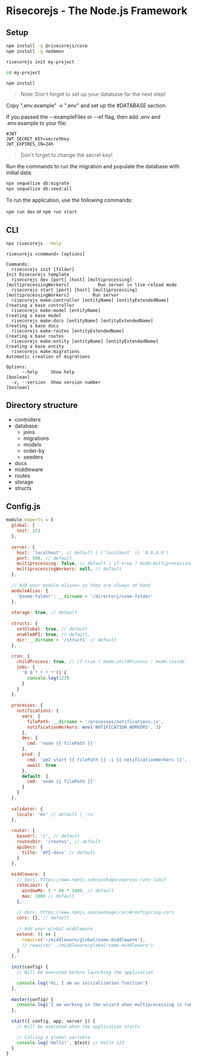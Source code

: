 # Risecorejs - The Node.js Framework

## Setup

```sh
npm install -g @risecorejs/core
npm install -g nodemon

risecorejs init my-project

cd my-project

npm install
```

> Note: Don't forget to set up your database for the next step!

Copy ".env.example" -> ".env" and set up the #DATABASE section.

If you passed the --exampleFiles or --ef flag, then add .env and .env.example to your file:

```
#JWT
JWT_SECRET_KEY=secretKey
JWT_EXPIRES_IN=24h
```

> Don't forget to change the secret key!

Run the commands to run the migration and populate the database with initial data:

```sh
npx sequelize db:migrate
npx sequelize db:seed:all
```

To run the application, use the following commands:

`npm run dev` or `npm run start`

## CLI

```sh
npx risecorejs --help
```

```
risecorejs <command> [options]

Commands:
  risecorejs init [folder]                                                          Init Risecorejs template
  risecorejs dev [port] [host] [multiprocessing] [multiprocessingWorkers]           Run server in live-reload mode
  risecorejs start [port] [host] [multiprocessing] [multiprocessingWorkers]         Run server
  risecorejs make:controller [entityName] [entityExtendedName]                      Creating a base controller
  risecorejs make:model [entityName]                                                Creating a base model
  risecorejs make:docs [entityName] [entityExtendedName]                            Creating a base docs
  risecorejs make:routes [entityExtendedName]                                       Creating a base routes
  risecorejs make:entity [entityName] [entityExtendedName]                          Creating a base entity
  risecorejs make:migrations                                                        Automatic creation of migrations    

Options:
      --help     Show help                                                          [boolean]
  -v, --version  Show version number                                                [boolean]
```

## Directory structure

- controllers
- database:
  - joins
  - migrations
  - models
  - order-by
  - seeders
- docs
- middleware
- routes
- storage
- structs

## Config.js

```javascript
module.exports = {
  global: {
    test: 123
  },
  
  server: {
    host: 'localhost', // default | ('localhost' || '0.0.0.0')
    port: 500, // default
    multiprocessing: false, // default | if:true ? mode:multiprocessing : mode:singleProcess
    multiprocessingWorkers: null, // default
  },
  
  // Add your module aliases so they are always at hand
  moduleAlias: {
    '@some-folder': __dirname + '/directory/some-folder'
  },
  
  storage: true, // default
  
  structs: {
    setGlobal: true, // default
    enableAPI: true, // default,
    dir: __dirname + '/structs' // default
  },
  
  cron: {
    childProcess: true, // if:true ? mode:childProcess : mode:inside
    jobs: {
      '0 0 * * * *'() {
        console.log(123)
      }
    }
  },
  
  processes: {
    notifications: {
      vars: {
        filePath: __dirname + '/processes/notifications.js',
        notificationWorkers: env('NOTIFICATION_WORKERS', 3)
      },
      dev: {
        cmd: 'node {{ filePath }}'
      },
      prod: {
        cmd: 'pm2 start {{ filePath }} -i {{ notificationWorkers }}',
        await: true
      },
      default: {
        cmd: 'node {{ filePath }}'
      }
    }
  },
  
  validator: {
    locale: 'en' // default | 'ru'
  },
  
  router: {
    baseUrl: '/', // default
    routesDir: '/routes', // default
    apiDocs: {
      title: 'API-docs' // default
    }
  },
  
  middleware: {
    // docs: https://www.npmjs.com/package/express-rate-limit
    rateLimit: {
      windowMs: 5 * 60 * 1000, // default
      max: 1000 // default 
    },
    
    // docs: https://www.npmjs.com/package/cors#configuring-cors
    cors: {}, // default
    
    // Add your global middleware
    extend: () => [
      require('~/middleware/global/some-middleware'),
      // require('../middleware/global/some-middleware')
    ]
  },
  
  init(config) {
    // Will be executed before launching the application

    console.log('Hi, I am an initialization function')
  },
  
  master(config) {
    console.log('I am working in the wizard when multiprocessing is running')
  },
  
  start({ config, app, server }) {
    // Will be executed when the application starts

    // Calling a global variable
    console.log('Hello!', $test) // Hello 123
  }
}
```
